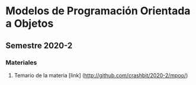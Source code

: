 # Modelos de Programación Orientada a Objetos
## Semestre 2020-2

### Materiales

1. Temario de la materia [link] (http://github.com/crashbit/2020-2/mpoo/)
